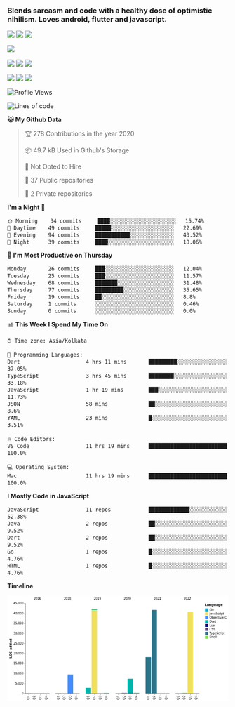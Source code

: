 ### Blends sarcasm and code with a healthy dose of optimistic nihilism. Loves android, flutter and javascript.


<img src="https://img.shields.io/badge/node.js%20-%2343853D.svg?&style=for-the-badge&logo=node.js&logoColor=white"/> <img src="https://img.shields.io/badge/javascript%20-%23323330.svg?&style=for-the-badge&logo=javascript&logoColor=%23F7DF1E"/> <img src="https://img.shields.io/badge/typescript%20-%23007ACC.svg?&style=for-the-badge&logo=typescript&logoColor=white"/>

<img src="https://img.shields.io/badge/python%20-%2314354C.svg?&style=for-the-badge&logo=python&logoColor=white"/>

<img src="https://img.shields.io/badge/go-%2300ADD8.svg?&style=for-the-badge&logo=go&logoColor=white"/> <img src="https://img.shields.io/badge/dart-%230175C2.svg?&style=for-the-badge&logo=dart&logoColor=white"/> <img src="https://img.shields.io/badge/express.js%20-%23404d59.svg?&style=for-the-badge"/>

<img src="https://img.shields.io/badge/react%20-%2320232a.svg?&style=for-the-badge&logo=react&logoColor=%2361DAFB"/> <img src ="https://img.shields.io/badge/postgres-%23316192.svg?&style=for-the-badge&logo=postgresql&logoColor=white"/> <img src ="https://img.shields.io/badge/MongoDB-%234ea94b.svg?&style=for-the-badge&logo=mongodb&logoColor=white"/>


 <!--START_SECTION:waka-->
![Profile Views](http://img.shields.io/badge/Profile%20Views-95-blue)

![Lines of code](https://img.shields.io/badge/From%20Hello%20World%20I%27ve%20Written-2.8%20million%20Lines%20of%20code-blue)

**🐱 My Github Data** 

> 🏆 278 Contributions in the year 2020
 > 
> 📦 49.7 kB Used in Github's Storage 
 > 
> 🚫 Not Opted to Hire
 > 
> 📜 37 Public repositories
 > 
> 🔑 2 Private repositories 

**I'm a Night 🦉** 

```text
🌞 Morning    34 commits     ████░░░░░░░░░░░░░░░░░░░░░   15.74% 
🌆 Daytime    49 commits     █████░░░░░░░░░░░░░░░░░░░░   22.69% 
🌃 Evening    94 commits     ███████████░░░░░░░░░░░░░░   43.52% 
🌙 Night      39 commits     ████░░░░░░░░░░░░░░░░░░░░░   18.06%

```
📅 **I'm Most Productive on Thursday** 

```text
Monday       26 commits     ███░░░░░░░░░░░░░░░░░░░░░░   12.04% 
Tuesday      25 commits     ███░░░░░░░░░░░░░░░░░░░░░░   11.57% 
Wednesday    68 commits     ███████░░░░░░░░░░░░░░░░░░   31.48% 
Thursday     77 commits     █████████░░░░░░░░░░░░░░░░   35.65% 
Friday       19 commits     ██░░░░░░░░░░░░░░░░░░░░░░░   8.8% 
Saturday     1 commits      ░░░░░░░░░░░░░░░░░░░░░░░░░   0.46% 
Sunday       0 commits      ░░░░░░░░░░░░░░░░░░░░░░░░░   0.0%

```


📊 **This Week I Spend My Time On** 

```text
⌚︎ Time zone: Asia/Kolkata

💬 Programming Languages: 
Dart                     4 hrs 11 mins       █████████░░░░░░░░░░░░░░░░   37.05% 
TypeScript               3 hrs 45 mins       ████████░░░░░░░░░░░░░░░░░   33.18% 
JavaScript               1 hr 19 mins        ███░░░░░░░░░░░░░░░░░░░░░░   11.73% 
JSON                     58 mins             ██░░░░░░░░░░░░░░░░░░░░░░░   8.6% 
YAML                     23 mins             █░░░░░░░░░░░░░░░░░░░░░░░░   3.51%

🔥 Code Editors: 
VS Code                  11 hrs 19 mins      █████████████████████████   100.0%

💻 Operating System: 
Mac                      11 hrs 19 mins      █████████████████████████   100.0%

```

**I Mostly Code in JavaScript** 

```text
JavaScript               11 repos            █████████████░░░░░░░░░░░░   52.38% 
Java                     2 repos             ██░░░░░░░░░░░░░░░░░░░░░░░   9.52% 
Dart                     2 repos             ██░░░░░░░░░░░░░░░░░░░░░░░   9.52% 
Go                       1 repos             █░░░░░░░░░░░░░░░░░░░░░░░░   4.76% 
HTML                     1 repos             █░░░░░░░░░░░░░░░░░░░░░░░░   4.76%

```


**Timeline**

![Chart not found](https://github.com/MohammedAkhil/MohammedAkhil/blob/master/charts/bar_graph.png) 


<!--END_SECTION:waka-->


<!--
**MohammedAkhil/MohammedAkhil** is a ✨ _special_ ✨ repository because its `README.md` (this file) appears on your GitHub profile.

Here are some ideas to get you started:

- 🔭 I’m currently working on ...
- 🌱 I’m currently learning ...
- 👯 I’m looking to collaborate on ...
- 🤔 I’m looking for help with ...
- 💬 Ask me about ...
- 📫 How to reach me: ...
- 😄 Pronouns: ...
- ⚡ Fun fact: ...
-->

